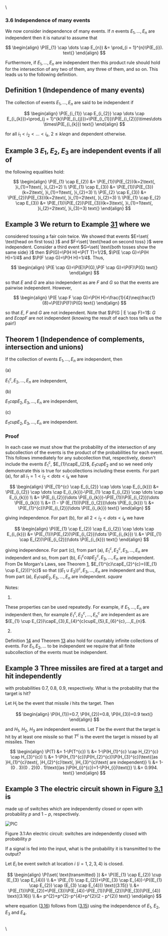 \


### 3.6 Independence of many events

We now consider independence of many events. If $n$ events
$E_{1},…⁡,E_{n}$ are independent then it is natural to assume that

$$
\begin{align}
\P(E_{1} \cap \dots  \cap E_{n}) &= \prod_{i = 1}^{n}\P(E_{i}). text{}
\end{align}
$$

Furthermore, if $E_{1},…⁡,E_{n}$ are independent then this product rule
should hold for the intersection of any two of them, any three of them,
and so on. This leads us to the following definition.

## Definition 1 (Independence of many events)
The collection of events $E_{1},…⁡,E_{n}$ are said to be independent if

$$
\begin{align}
\P(E_{i_{1}} \cap E_{i_{2}} \cap \dots  \cap E_{i_{k}})=\prod_{j = 1}^{k}\P(E_{i_{j}})=\P(E_{i_{1}})\P(E_{i_{2}})\times\dots \times\P(E_{i_{k}}) text{}
\end{align}
$$

for all $i_{1}<i_{2}<\dots <i_{k}$, $2\leq kleq n$ and dependent
otherwise.

## Example 3 $E_{1}$, $E_{2}$, $E_{3}$ are independent events if all of
the following equalities hold:

$$
\begin{align}
\P(E_{1} \cap E_{2}) &= \P(E_{1})\P(E_{2})(k=2\text{, }i_{1}=1\text{, }i_{2}=2)  \\ \P(E_{1} \cap E_{3}) &= \P(E_{1})\P(E_{3})(k=2\text{, }i_{1}=1\text{, }i_{2}=3)  \\ \P(E_{2} \cap E_{3}) &= \P(E_{2})\P(E_{3})(k=2\text{, }i_{1}=2\text{, }i_{2}=3)  \\ \P(E_{1} \cap E_{2} \cap E_{3}) &= \P(E_{1})\P(E_{2})\P(E_{3})(k=3\text{, }i_{1}=1\text{, }i_{2}=2\text{, }i_{3}=3) text{}
\end{align}
$$

## Example 3 We return to Example [31](nose11.htm#x21-3300731) where we
considered tossing a fair coin twice. We showed that events
$E=\set{ \text{head on first toss} }$ and
$F=\set{ \text{head on second toss} }$ were independent.
Consider a third event
$G=\set{ \text{both tosses show the same side} }$ then
$\P(G)=\P(H H)+\P(T T)=1/2$,
$\P(E \cap G)=\P(H H)=1/4$ and
$\P(F \cap G)=\P(H H)=1/4$. Thus,

$$
\begin{align}
\P(E \cap G)=\P(E)\P(G),\P(F \cap G)=\P(F)\P(G) text{}
\end{align}
$$

so that $E$ and $G$ are also independent as are $F$ and $G$ so that the
events are pairwise independent. However,

$$
\begin{align}
\P(E \cap F \cap G)=\P(H H)=\frac{1}{4}\neq\frac{1}{8}=\P(E)\P(F)\P(G) text{}
\end{align}
$$

so that $E$, $F$ and $G$ are not independent. Note that
$\P(G | E \cap F)=1$: $G$ and $EcapF$ are not
independent (knowing the result of each toss tells us the pair!)

## Theorem 1 (Independence of complements, intersection and unions)
If the collection of events $E_{1},…⁡,E_{n}$ are independent, then

(a) 

$E_{1}^{c},E_{2},…⁡,E_{n}$ are independent,

(b) 

$E_{1}capE_{2},E_{3},…⁡,E_{n}$ are independent,

(c) 

$E_{1}cupE_{2},E_{3},…⁡,E_{n}$ are independent.

### Proof
 In each case we must show that the probability of the
intersection of any subcollection of the events is the product of the
probabilities for each event. This follows immediately for any
subcollection that, respectively, doesn't include the events
$E_{1}^{c}$, $E_{1}\capE_{2}$, $E_{1}cupE_{2}$ and so we need only
demonstrate this is true for subcollections including these events. For
part (a), for all $i_{1}=1<i_{2}<dots <i_{k}$ we have

$$
\begin{align}
\P(E_{1}^{c} \cap E_{i_{2}} \cap \dots  \cap E_{i_{k}}) &= \P(E_{i_{2}} \cap \dots  \cap E_{i_{k}})-\P(E_{1} \cap E_{i_{2}} \cap \dots  \cap E_{i_{k}})  \\ &= \P(E_{i_{2}})\dots \P(E_{i_{k}})-\P(E_{1})\P(E_{i_{2}})\dots \P(E_{i_{k}})  \\ &= (1 - \P (E_{1}))\P(E_{i_{2}})\dots \P(E_{i_{k}})  \\ &= \P(E_{1}^{c})\P(E_{i_{2}})\dots \P(E_{i_{k}}) text{}
\end{align}
$$

giving independence. For part (b), for all $2<i_{2}<dots <i_{k}$ we
have

$$
\begin{align}
\P((E_{1} \cap E_{2}) \cap E_{i_{2}} \cap \dots  \cap E_{i_{k}}) &= \P(E_{1})\P(E_{2})\P(E_{i_{2}})\dots \P(E_{i_{k}})  \\ &= \P(E_{1} \cap E_{2})\P(E_{i_{2}})\dots \P(E_{i_{k}}) text{}
\end{align}
$$

giving independence. For part (c), from part (a),
$E_{1}^{c},E_{2}^{c},E_{3},…⁡,E_{n}$ are independent and so, from part
(b), $E_{1}^{c}capE_{2}^{c},E_{3},…⁡,E_{n}$ are independent. From De
Morgan's Laws, see Theorem [1](nose1.htm#x9-110241),
$E_{1}^{c}\capE_{2}^{c}=((E_{1} \cup E_{2}))^{c}$
so that
$((E_{1} \cup E_{2}))^{c},E_{3},…⁡,E_{n}$ are
independent and thus, from part (a), $E_{1}cupE_{2},E_{3},…⁡,E_{n}$ are
independent. $square$

Notes:

1.  

These properties can be used repeatedly. For example, if
$E_{1},…⁡,E_{n}$ are independent then, for example
$E_{1}^{c},E_{2}^{c},…⁡,E_{n}^{c}$ are independent as are
$(E_{1} \cup E_{2})\capE_{3},E_{4}^{c}cupE_{5},E_{6}^{c},…⁡,E_{n}$.

2.  

Definition [14](#x22-3400214) and Theorem [13](#x22-3400913) also hold
for countably infinite collections of events. For $E_{1},E_{2},…⁡$ to be
independent we require that all finite subcollection of the events must
be independent.

## Example 3 Three missiles are fired at a target and hit independently
with probabilities $0.7$, $0.8$, $0.9$, respectively. What is the
probability that the target is hit?

Let $H_{i}$ be the event that missile $i$ hits the target. Then

$$
\begin{align}
\P(H_{1})=0.7, \P(H_{2})=0.8, \P(H_{3})=0.9 text{}
\end{align}
$$

and $H_{1}$, $H_{2}$, $H_{3}$ are independent events. Let $T$ be the
event that the target is hit by at least one missile so that $T^{c}$ is
the event the target is missed by all missiles. Then

$$
\begin{align}
\P(T) &= 1-\P(T^{c})  \\ &= 1-\P(H_{1}^{c} \cap H_{2}^{c} \cap H_{3}^{c})  \\ &= 1-\P(H_{1}^{c})\P(H_{2}^{c})\P(H_{3}^{c})\text{(as }H_{1}^{c}\text{, }H_{2}^{c}\text{, }H_{3}^{c}\text{ are independent)}  \\ &= 1-(0 . 3)(0 . 2)(0 . 1)\text{(as }\P(H_{i}^{c})=1-\P(H_{i})\text{)}  \\ &= 0.994. text{}
\end{align}
$$

## Example 3 The electric circuit shown in Figure [3.1](#x22-340181) is
made up of switches which are independently closed or open with
probability $p$ and $1-p$, respectively.

![PIC](MA10211_all-15.png)

Figure 3.1:An electric circuit: switches are independently closed with
probability $p$

If a signal is fed into the input, what is the probability it is
transmitted to the output?

Let $E_{i}$ be event switch at location $i$ ($i=1,2,3,4$) is closed.

$$
\begin{align}
\P(\set{ \text{transmitted} }) &= \P((E_{1} \cap E_{2}) \cup (E_{3} \cap E_{4}))  \\ &= \P(E_{1} \cap E_{2})+\P(E_{3} \cap E_{4})-\P((E_{1} \cap E_{2}) \cap (E_{3} \cap E_{4})) \text{(3.15)} \\ &= \P(E_{1})\P(E_{2})+\P(E_{3})\P(E_{4})-\P(E_{1})\P(E_{2})\P(E_{3})\P(E_{4}) \text{(3.16)} \\ &= p^{2}+p^{2}-p^{4}=p^{2}(2 - p^{2}) text{}
\end{align}
$$

where equation ([3.16](#x22-34019r3.16)) follows from
([3.15](#x22-34019r3.15)) using the independence of $E_{1}$, $E_{2}$,
$E_{3}$ and $E_{4}$.

\
\
